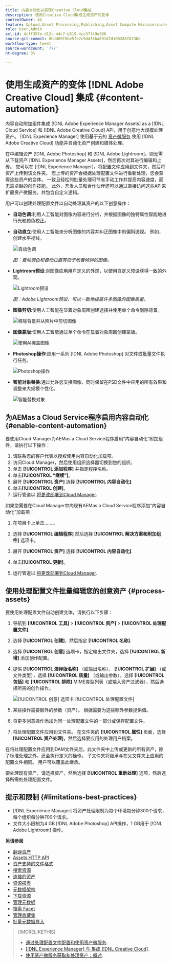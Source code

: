 ```yaml
---
title: 内容自动化以实现Creative Cloud集成
description: 使用Creative Cloud集成生成资产的变体
contentOwner: AG
feature: Upload,Asset Processing,Publishing,Asset Compute Microservices,Workflow
role: User,Admin
exl-id: 4cff355e-d12c-44c7-b519-4cc37f49e396
source-git-commit: 8bdd89f0be5fe7c9d4f6ba891d7d108286f823bb
workflow-type: tm+mt
source-wordcount: '777'
ht-degree: 3%

---
```


# 使用生成资产的变体 [!DNL Adobe Creative Cloud] 集成 {#content-automation}

内容自动附加组件集成 [!DNL Adobe Experience Manager Assets] as a [!DNL Cloud Service] 和 [!DNL Adobe Creative Cloud] API，用于创意地大规模处理资产。 [!DNL Experience Manager] 使用基于云的 [资产微服务](/help/assets/asset-microservices-overview.md) 使用 [!DNL Adobe Creative Cloud] 功能并自动化资产创建和媒体处理。

在中编辑资产 [!DNL Adobe Photoshop] 和 [!DNL Adobe Lightroom]，则无需从下载资产 [!DNL Experience Manager Assets]，然后再次对其进行编辑和上传。 您可以在 [!DNL Experience Manager]，将配置文件应用到文件夹，然后将资产上传到该文件夹。 您上传的资产会根据处理配置文件进行重新处理，您会获得这些资产的变体。 一致且轻松的批量处理可节省手动工作并提高内容速度，而无需卓越的创作技能。 此外，开发人员和合作伙伴还可以通过直接访问这些API来扩展资产微服务，并包含自定义逻辑。

用户可以创建处理配置文件以自动处理其资产的以下创意操作：

* **自动色调**:利用人工智能对图像内容进行分析，并根据图像的独特属性智能地进行光和颜色校正。

* **自动直立**:使用人工智能来分析图像的内容并纠正图像中的偏斜透视。 例如，创建水平视线。

   ![自动色调](/help/assets/assets/content-automation-autotone.png)

   *图：自动调色和自动拉直有助于改善倾斜的图像。*

* **Lightroom预设**:对图像应用用户定义的外观，以使用自定义预设获得一致的外观。

   ![Lightroom预设](/help/assets/assets/content-automation-lrpresets.png)

   *图：Adobe Lightroom预设，可以一致地提高许多图像的图像质量。*

* **图像剪切**:使用人工智能在显着对象周围创建选择并使用单个命令删除背景。

   ![移除背景并从照片中剪切图像](/help/assets/assets/content-automation-backgroundremove.png)

* **图像蒙版**:使用人工智能通过单个命令在显着对象周围创建蒙版。

   ![使用AI掩盖图像](/help/assets/assets/content-automation-mask.png)

* **Photoshop操作**:应用一系列 [!DNL Adobe Photoshop] 对文件或批量文件执行任务。

   ![Photoshop操作](/help/assets/assets/content-automation-psactions.png)

* **智能对象替换**:通过允许您交换图像，同时保留在PSD文件中应用的所有效果和调整来大规模个性化。

   ![智能替换对象](/help/assets/assets/content-automation-objectreplace.png)

## 为AEMas a Cloud Service程序启用内容自动化 {#enable-content-automation}

要使用Cloud Manager为AEMas a Cloud Service程序启用“内容自动化”附加组件，请执行以下操作：

1. 请联系您的客户代表以授权使用内容自动化加载项。
1. 访问Cloud Manager，然后使用组织选择器切换到您的组织。
1. 单击 **[!UICONTROL 添加程序]** 并指定程序名称。
1. 单击&#x200B;**[!UICONTROL “继续”]**。
1. 展开 **[!UICONTROL 资产]** 选择 **[!UICONTROL 内容自动化]**.
1. 单击&#x200B;**[!UICONTROL 创建]**。
1. 运行管道以 [将更改部署到Cloud Manager](https://experienceleague.adobe.com/docs/experience-manager-cloud-service/content/implementing/using-cloud-manager/deploy-code.html).

如果您需要在Cloud Manager中向现有AEMas a Cloud Service程序添加“内容自动化”加载项：

1. 在项目卡上单击…… 。

1. 选择 **[!UICONTROL 编辑程序]** 然后选择 **[!UICONTROL 解决方案和附加组件]** 选项卡。

1. 展开 **[!UICONTROL 资产]** 选择 **[!UICONTROL 内容自动化]**.
1. 单击&#x200B;**[!UICONTROL 更新]**。
1. 运行管道以 [将更改部署到Cloud Manager](https://experienceleague.adobe.com/docs/experience-manager-cloud-service/content/implementing/using-cloud-manager/deploy-code.html).

## 使用处理配置文件批量编辑您的创意资产 {#process-assets}

要使用处理配置文件自动创建变体，请执行以下步骤：

1. 导航到 **[!UICONTROL 工具]** > **[!UICONTROL 资产]** > **[!UICONTROL 处理配置文件]**.

1. 选择 **[!UICONTROL 创建]**，然后指定 **[!UICONTROL 名称]**.

1. 选择 **[!UICONTROL 创意]** 选项卡，指定输出文件夹，选择 **[!UICONTROL 新增]** 添加创作配置。

1. 提供 **[!UICONTROL 演绎版名称]** （或输出名称）、 **[!UICONTROL 扩展]** （或文件类型），选择 **[!UICONTROL 质量]** （或输出参数），选择 **[!UICONTROL 包括]** 和 **[!UICONTROL 排除]** MIME类型列表（或输入资产过滤器），然后选择所需的创作操作。

   ![[!UICONTROL 创意] 选项卡 [!UICONTROL 处理配置文件]](assets/creative-processing-profile.png)

1. 某些操作需要额外的参数（资产）。 根据需要为这些额外参数提供值。

1. 将更多创意操作添加为同一处理配置文件的一部分或保存配置文件。

1. 将处理配置文件应用到文件夹。 在文件夹的 **[!UICONTROL 属性]** 页面，选择 **[!UICONTROL 资产处理]**，然后选择要应用的处理用户档案。

在将处理配置文件应用到DAM文件夹后，此文件夹中上传或更新的所有资产，除了标准处理之外，还会执行定义的操作。 子文件夹将继承与在父文件夹上应用的配置文件相同。 用户可以覆盖此继承。

要处理现有资产，请选择资产，然后选择 **[!UICONTROL 重新处理]** 选项，然后选择所需的处理配置文件。

## 提示和限制 {#limitations-best-practices}

* [!DNL Experience Manager] 将资产处理限制为每个环境每分钟300个请求，每个组织每分钟700个请求。
* 文件大小限制为4 GB [!DNL Adobe Photoshop] API操作，1 GB用于 [!DNL Adobe Lightroom] 操作。

**另请参阅**

* [翻译资产](translate-assets.md)
* [Assets HTTP API](mac-api-assets.md)
* [资产支持的文件格式](file-format-support.md)
* [搜索资源](search-assets.md)
* [连接的资产](use-assets-across-connected-assets-instances.md)
* [资源报表](asset-reports.md)
* [元数据架构](metadata-schemas.md)
* [下载资源](download-assets-from-aem.md)
* [管理元数据](manage-metadata.md)
* [搜索 Facet](search-facets.md)
* [管理收藏集](manage-collections.md)
* [批量元数据导入](metadata-import-export.md)

>[!MORELIKETHIS]
>
>* [通过处理配置文件配置和使用资产微服务](/help/assets/asset-microservices-configure-and-use.md).
>* [ [!DNL Experience Manager] 与 集成 [!DNL Creative Cloud]](/help/assets/aem-cc-integration-best-practices.md).
>* [使用资产微服务获取和处理资产：概述](/help/assets/asset-microservices-overview.md).

